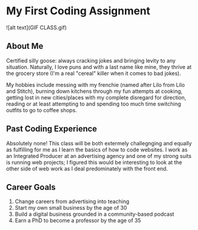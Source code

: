 # My First Coding Assignment
![alt text](GIF CLASS.gif)
## About Me
Certified silly goose: always cracking jokes and bringing levity to any situation. Naturally, I love puns and with a last name like mine, they thrive at the grocery store (I'm a real "cereal" killer when it comes to bad jokes).

My hobbies include messing with my frenchie (named after Lilo from Lilo and Stitch), burning down kitchens through my fun attempts at cooking, getting lost in new cities/places with my complete disregard for direction,  reading or at least attempting to and spending too much time switching outfits to go to coffee shops. 

## Past Coding Experience
Absolutely none! This class will be both extermely challegnging and equally as fulfilling for me as I learn the basics of how to code websites. I work as an Integrated Producer at an advertising agency and one of my strong suits is running web projects; I figured this would be interesting to look at the other side of web work as I deal predominately with the front end. 
## Career Goals
1. Change careers from advertising into teaching 
2. Start my own small business by the age of 30
3. Build a digital business grounded in a community-based podcast
4. Earn a PhD to become a professor by the age of 35